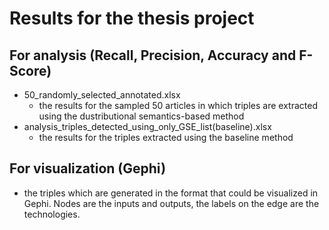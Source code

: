 # Results for the thesis project

## For analysis (Recall, Precision, Accuracy and F-Score)
- 50_randomly_selected_annotated.xlsx
  - the results for the sampled 50 articles in which triples are extracted using the dustributional semantics-based method 
- analysis_triples_detected_using_only_GSE_list(baseline).xlsx
  - the results for the triples extracted using the baseline method
## For visualization (Gephi)
- the triples which are generated in the format that could be visualized in Gephi. Nodes are the inputs and outputs, the labels on the edge are the technologies.


